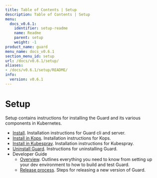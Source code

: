 ```yaml
---
title: Table of Contents | Setup
description: Table of Contents | Setup
menu:
  docs_v0.6.1:
    identifier: setup-readme
    name: Readme
    parent: setup
    weight: -1
product_name: guard
menu_name: docs_v0.6.1
section_menu_id: setup
url: /docs/v0.6.1/setup/
aliases:
- /docs/v0.6.1/setup/README/
info:
  version: v0.6.1
---
```


# Setup

Setup contains instructions for installing the Guard and its various components in Kubernetes.

- [Install](/docs/v0.6.1/setup/install). Installation instructions for Guard cli and server.
- [Install in Kops](/docs/v0.6.1/setup/install-kops). Installation instructions for Kops.
- [Install in Kubespray](/docs/v0.6.1/setup/install-kubespray). Installation instructions for Kubespray.
- [Uninstall Guard](/docs/v0.6.1/setup/uninstall). Instructions for uninstalling Guard.
- Developer Guide
  - [Overview](/docs/v0.6.1/setup/developer-guide/overview). Outlines everything you need to know from setting up your dev environment to how to build and test Guard.
  - [Release process](/docs/v0.6.1/setup/developer-guide/release). Steps for releasing a new version of Guard.
